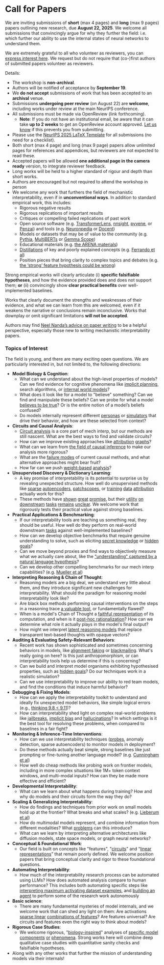 # Call for Papers
We are inviting submissions of **short** (max 4 pages) and **long** (max 9 pages) papers outlining new research, due **August 22, 2025**. We welcome all submissions that convincingly argue for why they further the field: i.e. which further our ability to use the internal states of neural networks to understand them. 

We are extremely grateful to all who volunteer as reviewers, you can [express interest here](https://www.google.com/url?q=https://docs.google.com/forms/d/e/1FAIpQLSdiw1SJllzoTz_nqzDTzTOGb9DV3W_truQyh-WvYj_QGIi7Mg/viewform?usp%3Ddialog&sa=D&source=editors&ust=1752923231133312&usg=AOvVaw0pYG6SsgZgnOtuHf8-dqDr). We request but do not require that (co-)first authors of submitted papers volunteer as reviewers. 

Details: 
* The workshop is **non-archival**.
* Authors will be notified of acceptance by **September 19**.
* We **do not accept** submissions of work that has been accepted to an **archival** venue.
* Submissions **undergoing peer review** (on August 22) are **welcome**, including works under review at the main NeurIPS conference.
* All submissions must be made via OpenReview (link forthcoming).
  * **Note**: If you do not have an institutional email, be aware that it can take **up to 2 weeks** to get an OpenReview account approved. [Let us know](mailto:neurips2025@mechinterpworkshop.com) if this prevents you from submitting.
* Please use the [NeurIPS 2025 LaTeX Template](https://www.google.com/url?q=https://media.neurips.cc/Conferences/NeurIPS2025/Styles.zip&sa=D&source=editors&ust=1752923231135593&usg=AOvVaw3UQRaML122Gb6AxanxUMp9) for all submissions (no need for a checklist).
* Both short (max 4 page) and long (max 9 page) papers allow unlimited pages for references and appendices, but reviewers are not expected to read these.
* Accepted papers will be allowed **one additional page in the camera ready** version, to integrate reviewer feedback.
* Long works will be held to a higher standard of rigour and depth than short works.
* Authors are encouraged but not required to attend the workshop in person
* We welcome any work that furthers the field of mechanistic interpretability, even if in **unconventional ways**. In addition to standard empirical work, this includes:
  * Rigorous negative results
  * Rigorous replications of important results
  * Critiques or compelling failed replications of past work
  * Open source software (e.g. [TransformerLens](https://www.google.com/url?q=https://github.com/neelnanda-io/TransformerLens&sa=D&source=editors&ust=1752923231137640&usg=AOvVaw0kCHGsIGkpydk8IeKlebiz), [nnsight](https://www.google.com/url?q=https://github.com/ndif-team/nnsight&sa=D&source=editors&ust=1752923231137783&usg=AOvVaw2_5jSu020LvcKYvngsfo3a), [pyvene](https://www.google.com/url?q=https://github.com/stanfordnlp/pyvene/tree/main/pyvene/models/mlp&sa=D&source=editors&ust=1752923231137911&usg=AOvVaw3Nc_q2qVR72sRd-vphm3Zq), or [Penzai](https://www.google.com/url?q=https://github.com/google-deepmind/penzai&sa=D&source=editors&ust=1752923231138082&usg=AOvVaw3MIUwnLVk_i6iIXYW6CQ-B)) and tools (e.g. [Neuronpedia](https://www.google.com/url?q=http://neuronpedia.org&sa=D&source=editors&ust=1752923231138225&usg=AOvVaw3UUQYtIBhQErCFjTMnsoqa) or [Docent](https://www.google.com/url?q=https://transluce.org/introducing-docent&sa=D&source=editors&ust=1752923231138359&usg=AOvVaw1zPdNNtgkYzCgPhiUB-zyj))
  * Models or datasets that may be of value to the community (e.g. [Pythia](https://www.google.com/url?q=https://arxiv.org/abs/2304.01373&sa=D&source=editors&ust=1752923231138626&usg=AOvVaw3h4JiRae-IY6RB0JPAb8WA), [MultiBERTs](https://www.google.com/url?q=https://arxiv.org/abs/2106.16163&sa=D&source=editors&ust=1752923231138745&usg=AOvVaw381DJSKdHzDfC4QU_9oSu9) or [Gemma Scope](https://www.google.com/url?q=https://arxiv.org/abs/2408.05147&sa=D&source=editors&ust=1752923231138856&usg=AOvVaw3U4ph2wTf3X7sR5XoLUUme))
  * Educational materials (e.g. [the ARENA materials](https://www.google.com/url?q=https://arena3-chapter1-transformer-interp.streamlit.app/&sa=D&source=editors&ust=1752923231139112&usg=AOvVaw2PFSZIizge6TImv5F-OgbL))
  * [Distillations](https://www.google.com/url?q=https://distill.pub/2017/research-debt/&sa=D&source=editors&ust=1752923231139279&usg=AOvVaw3FVxcxzJzh25JDhTB3gxND) of key and poorly explained concepts (e.g. [Ferrando et al](https://www.google.com/url?q=https://arxiv.org/abs/2405.00208&sa=D&source=editors&ust=1752923231139475&usg=AOvVaw0kgqjp6NUkwnC6YefYX1jP))
  * Position pieces that bring clarity to complex topics and debates (e.g. [the ‘strong’ feature hypothesis could be wrong](https://www.google.com/url?q=https://www.alignmentforum.org/posts/tojtPCCRpKLSHBdpn/the-strong-feature-hypothesis-could-be-wrong&sa=D&source=editors&ust=1752923231139923&usg=AOvVaw1ggEoyHGsNfAVNAFsqKPIE))

Strong empirical works will clearly articulate (i) **specific falsifiable hypotheses**, and how the evidence provided does and does not support them; **or** (ii) convincingly show **clear practical benefits** over well-implemented baselines. 

Works that clearly document the strengths and weaknesses of their evidence, and what we can learn from this are welcomed, even if it weakens the narrative or conclusions remain inconclusive. Works that downplay or omit significant limitations **will not be accepted**. 

Authors may find [Neel Nanda’s advice on paper writing](https://www.google.com/url?q=https://www.alignmentforum.org/posts/eJGptPbbFPZGLpjsp/highly-opinionated-advice-on-how-to-write-ml-papers&sa=D&source=editors&ust=1752923231141478&usg=AOvVaw2V0mf21GPl9YckHJJD7vy6) to be a helpful perspective, especially those new to writing mechanistic interpretability papers. 
### Topics of Interest
The field is young, and there are many exciting open questions. We are particularly interested in, but not limited to, the following directions: 
* **Model Biology & Cognition**:
  * What can we understand about the high-level properties of models? Can we find evidence for cognitive phenomena like [implicit planning](https://www.google.com/url?q=https://transformer-circuits.pub/2025/attribution-graphs/biology.html%23dives-poems&sa=D&source=editors&ust=1752923231142612&usg=AOvVaw3caeQjRLsX2W-gH3SQwmSn), search algorithms, or [internal world models](https://www.google.com/url?q=https://arxiv.org/abs/2210.13382&sa=D&source=editors&ust=1752923231142788&usg=AOvVaw3kUgeVb0fXFKpF1rnCr94H)?
  * What does it look like for a model to "believe" something? Can we find and manipulate these beliefs? Can we probe for what a model [believes to be true](https://www.google.com/url?q=https://arxiv.org/abs/2310.06824&sa=D&source=editors&ust=1752923231143173&usg=AOvVaw0COy9k8xM2YdxR_64cnSun)? Or is the entire notion of a model’s beliefs confused?
  * Do models internally represent different [personas](https://www.google.com/url?q=https://arxiv.org/abs/2406.12094&sa=D&source=editors&ust=1752923231143484&usg=AOvVaw0-5ZEP_7dzxCFg9waVbpZv) or [simulators](https://www.google.com/url?q=https://www.nature.com/articles/s41586-023-06647-8&sa=D&source=editors&ust=1752923231143612&usg=AOvVaw3EApGS6UamCVkrNHN-c5xA) that drive their behavior, and how are these selected from context?
* **Circuits and Causal Analysis**:
  * [Circuit analysis](https://www.google.com/url?q=https://distill.pub/2020/circuits/zoom-in/&sa=D&source=editors&ust=1752923231144017&usg=AOvVaw3RPxHe7cS5MulDfsNLuifg) is a core part of mech interp, but our methods are still nascent. What are the best ways to find and validate circuits?
  * How can we improve existing approaches like [attribution](https://www.google.com/url?q=https://arxiv.org/abs/2406.11944&sa=D&source=editors&ust=1752923231144458&usg=AOvVaw02dd_486B_HrMUVwkih9Xd) [graphs](https://www.google.com/url?q=https://transformer-circuits.pub/2025/attribution-graphs/methods.html&sa=D&source=editors&ust=1752923231144597&usg=AOvVaw24LQE0LsyOul4lhIXCVh47)?
  * What can we learn from [the field of causal inference](https://www.google.com/url?q=https://arxiv.org/abs/2407.04690&sa=D&source=editors&ust=1752923231144835&usg=AOvVaw1hPPEbTJcDrP7nHzGvz3La) to make our analysis more rigorous?
  * What are the [failure modes](https://www.google.com/url?q=https://arxiv.org/abs/2307.15771&sa=D&source=editors&ust=1752923231145087&usg=AOvVaw1360Cz_9C_zGkiEXdRew9O) of current causal methods, and what alternative approaches might bear fruit?
  * How far can we push [weight-based](https://www.google.com/url?q=https://arxiv.org/abs/2301.05217&sa=D&source=editors&ust=1752923231145402&usg=AOvVaw3dGr7ayUWxZJK1Rxb7VKfS) [analysis](https://www.google.com/url?q=https://arxiv.org/abs/2410.08417&sa=D&source=editors&ust=1752923231145509&usg=AOvVaw2sk6moqasMnCz6eE-IBbEn)?
* **Unsupervised Discovery & Dictionary Learning**:
  * A key promise of interpretability is its potential to surprise us by revealing unexpected structure. How well do unsupervised methods like [sparse](https://www.google.com/url?q=https://arxiv.org/abs/2103.15949&sa=D&source=editors&ust=1752923231146096&usg=AOvVaw0SgrCTTPtEhsHFN-g9WVSX) [autoencoders](https://www.google.com/url?q=https://transformer-circuits.pub/2023/monosemantic-features&sa=D&source=editors&ust=1752923231146236&usg=AOvVaw0wEUjpC1hrZSpHDs2TM_8E), [patch](https://www.google.com/url?q=https://arxiv.org/abs/2401.06102&sa=D&source=editors&ust=1752923231146335&usg=AOvVaw2YHN1FcvektiawJFdbXWgP)[scopes](https://www.google.com/url?q=https://arxiv.org/abs/2403.10949v2&sa=D&source=editors&ust=1752923231146414&usg=AOvVaw36k-8tXBgLM-5JZZDKiZKJ), or [training](https://www.google.com/url?q=https://proceedings.mlr.press/v70/koh17a?ref%3Dhttps://githubhelp.com&sa=D&source=editors&ust=1752923231146550&usg=AOvVaw1XcSOS6GI747h1GyBkn9dt) [data](https://www.google.com/url?q=https://arxiv.org/abs/2308.03296&sa=D&source=editors&ust=1752923231146648&usg=AOvVaw1deaPCgT4Cu0bunk_aPA0I) [attribution](https://www.google.com/url?q=https://arxiv.org/abs/2205.11482&sa=D&source=editors&ust=1752923231146757&usg=AOvVaw2dDUD_HgNACesU-bL2IPx2) actually work for this?
  * These methods have [shown](https://www.google.com/url?q=https://transformer-circuits.pub/2024/scaling-monosemanticity/index.html&sa=D&source=editors&ust=1752923231147036&usg=AOvVaw0KV0K3oDti7ld44kUoDyyn) [great](https://www.google.com/url?q=https://transformer-circuits.pub/2025/attribution-graphs/biology.html&sa=D&source=editors&ust=1752923231147176&usg=AOvVaw34Aox8_cZTK6wgJ0D4P1yD) [promise](https://www.google.com/url?q=https://arxiv.org/abs/2503.10965&sa=D&source=editors&ust=1752923231147279&usg=AOvVaw0v1Gk6ak3K4BdxOaKGz55l), but their [utility](https://www.google.com/url?q=https://arxiv.org/abs/2502.16681&sa=D&source=editors&ust=1752923231147396&usg=AOvVaw2o6vEtKW4-b6Pb9Fl7N_Fe) [on](https://www.google.com/url?q=https://www.tilderesearch.com/blog/sieve&sa=D&source=editors&ust=1752923231147520&usg=AOvVaw04mWohagWRKjV0AIZUq_NM) [downstream](https://www.google.com/url?q=https://arxiv.org/abs/2501.17148&sa=D&source=editors&ust=1752923231147634&usg=AOvVaw2oq_ustj2eX1R-sbt9I-rt) [tasks](https://www.google.com/url?q=https://transformer-circuits.pub/2024/features-as-classifiers/index.html&sa=D&source=editors&ust=1752923231147762&usg=AOvVaw1HyE9Hk-Q7E5yZgsVaIK8s) [remains](https://www.google.com/url?q=https://arxiv.org/abs/2502.04382&sa=D&source=editors&ust=1752923231147868&usg=AOvVaw2zG6NveuAO-oIJwSc6CFiw) [unclear](https://www.google.com/url?q=https://www.alignmentforum.org/posts/4uXCAJNuPKtKBsi28/negative-results-for-saes-on-downstream-tasks&sa=D&source=editors&ust=1752923231148042&usg=AOvVaw07AsDkQe5ve2QAjVVbBQsS). We welcome work that rigorously tests their practical value against strong baselines.
* **Practical Applications & Benchmarking**:
  * If our interpretability tools are teaching us something real, they should be useful. How well do they perform on real-world downstream [tasks](https://www.google.com/url?q=https://www.lesswrong.com/posts/wGRnzCFcowRCrpX4Y/downstream-applications-as-validation-of-interpretability&sa=D&source=editors&ust=1752923231148812&usg=AOvVaw0GsoliZpTP_LGUlDWT5vVU) against well-implemented baselines?
  * How can we develop objective benchmarks that require genuine understanding to solve, such as eliciting [secret knowledge](https://www.google.com/url?q=https://arxiv.org/abs/2505.14352&sa=D&source=editors&ust=1752923231149257&usg=AOvVaw2-Xgm0NjlW6y-u31oFJXBd) or [hidden goals](https://www.google.com/url?q=https://arxiv.org/abs/2503.10965&sa=D&source=editors&ust=1752923231149379&usg=AOvVaw16r-ANSjJTaT_EFi3mc9JU)?
  * Can we move beyond proxies and find ways to objectively measure what we actually care about, like the ["understanding" captured by a natural language hypothesis](https://www.google.com/url?q=https://arxiv.org/abs/2502.04382&sa=D&source=editors&ust=1752923231149772&usg=AOvVaw02Kzd0R8i8xtiL__tO6xp_)?
  * Can we develop other compelling benchmarks for our mech interp capabilities? (e.g. [Mueller et al](https://www.google.com/url?q=https://arxiv.org/abs/2504.13151&sa=D&source=editors&ust=1752923231150097&usg=AOvVaw3n9Txq_wAFb1-9DoAXzalW))
* **Interpreting Reasoning & Chain of Thought**:
  * Reasoning models are a big deal, we understand very little about them, and they introduce significant new challenges for interpretability. What should the paradigm for reasoning model interpretability look like?
  * Are black box methods performing causal interventions on the steps in a reasoning trace [a valuable tool](https://www.google.com/url?q=https://arxiv.org/abs/2506.19143&sa=D&source=editors&ust=1752923231150954&usg=AOvVaw1JHP9OoS1NOH4dmgBmaRmh), or fundamentally flawed?
  * When is a model's Chain of Thought a [faithful representation](https://www.google.com/url?q=https://arxiv.org/abs/2305.04388&sa=D&source=editors&ust=1752923231151248&usg=AOvVaw0zxlNoIcphaOQFx2tp1AHA) of its computation, and when is it [post-hoc rationalization](https://www.google.com/url?q=https://arxiv.org/abs/2503.08679&sa=D&source=editors&ust=1752923231151432&usg=AOvVaw0Rj7dCLh5fJeCj5FA2i_bF)? How can we determine what role it actually plays in the model's final output?
  * How might we interpret [latent reasoning models](https://www.google.com/url?q=https://arxiv.org/abs/2412.06769&sa=D&source=editors&ust=1752923231151761&usg=AOvVaw0wjNjXuuLZIhE9DdAbMajZ) that replace transparent text-based thoughts with opaque vectors?
* **Auditing & Evaluating Safety-Relevant Behaviors**:
  * Recent work has shown sophisticated and sometimes concerning behaviors in models, like [alignment faking](https://www.google.com/url?q=https://arxiv.org/abs/2412.14093&sa=D&source=editors&ust=1752923231152350&usg=AOvVaw3uuEZmbsc_UEGYh9ied044) or [blackmailing](https://www.google.com/url?q=https://www.anthropic.com/research/agentic-misalignment&sa=D&source=editors&ust=1752923231152490&usg=AOvVaw2KuWct_5xhS_r2c1FqGJwf). What's really going on here? Is this just anthropomorphism, or can interpretability tools help us determine if this is concerning?
  * Can we build and interpret model organisms exhibiting hypothesised properties, such as [hidden goals](https://www.google.com/url?q=https://arxiv.org/abs/2503.10965&sa=D&source=editors&ust=1752923231152973&usg=AOvVaw34ddZgHCcYbbfukJkMTzfk)? Do our techniques work in a realistic simulation?
  * Can we use interpretability to improve our ability to red team models, and find the conditions that induce harmful behavior?
* **Debugging & Fixing Models**:
  * How can we apply the interpretability toolkit to understand and ideally fix unexpected model behaviors, like simple logical errors (e.g., [thinking 9.8 < 9.11](https://www.google.com/url?q=https://transluce.org/observability-interface&sa=D&source=editors&ust=1752923231153865&usg=AOvVaw0ToAbPTser0dizz2a7kgYe))?
  * How can interpretability shed light on complex real-world problems like [jailbreaks](https://www.google.com/url?q=https://transformer-circuits.pub/2025/attribution-graphs/biology.html%23dives-jailbreak&sa=D&source=editors&ust=1752923231154197&usg=AOvVaw0z2sB_ZslBaogNWkq_NU9X), [implicit bias](https://www.google.com/url?q=https://arxiv.org/abs/2506.10922&sa=D&source=editors&ust=1752923231154320&usg=AOvVaw0M50DIjlJW82U71vQE-i-M) and [hallucinations](https://www.google.com/url?q=https://arxiv.org/abs/2411.14257&sa=D&source=editors&ust=1752923231154441&usg=AOvVaw1HmiAIZ7GLZw94gpfMljZ0)? In which settings is it the best tool for resolving these problems, when compared to baselines in a fair fight?
* **Monitoring & Inference-Time Interventions**:
  * How can we use interpretability techniques ([probes](https://www.google.com/url?q=https://arxiv.org/abs/2102.12452&sa=D&source=editors&ust=1752923231155025&usg=AOvVaw3MTr9jEP2sqp6OjATLFPw_), anomaly detection, sparse autoencoders) to monitor models in deployment?
  * Do these methods actually beat simple, strong baselines like just prompting or fine-tuning another language model? (e.g. [Cunningham et al](https://www.google.com/url?q=https://alignment.anthropic.com/2025/cheap-monitors/&sa=D&source=editors&ust=1752923231155504&usg=AOvVaw0wxhavT6t7GHUdMdj5FjBJ))
  * How well do cheap methods like probing work on frontier models, including in more complex situations like 1M+ token context windows, and multi-modal inputs? How can they be made more effective and efficient?
* **Developmental Interpretability**:
  * What can we learn about what happens during training? How and why do models and their circuits form the way they do?
* **Scaling & Generalizing Interpretability**:
  * How do findings and techniques from prior work on small models hold up at the frontier? What breaks and what scales? (e.g. [Lieberum et al](https://www.google.com/url?q=https://arxiv.org/abs/2307.09458&sa=D&source=editors&ust=1752923231156836&usg=AOvVaw2TBBWMTgHkEQ7QzPKT9LYc))
  * How do multimodal models represent, and combine information from different modalities? What [problems](https://www.google.com/url?q=https://openreview.net/pdf?id%3DVUhRdZp8ke&sa=D&source=editors&ust=1752923231157178&usg=AOvVaw2DmRh3rrifKsV0Izi0DUPz) can this introduce?
  * What can we learn by interpreting alternative architectures like diffusion models, state space models, or graph neural networks?
* **Conceptual & Foundational Work**:
  * Our field is built on concepts like "features", "[circuits](https://www.google.com/url?q=https://distill.pub/2020/circuits/zoom-in/&sa=D&source=editors&ust=1752923231157911&usg=AOvVaw22uDfUZGds2E65DeGYksFy)" and “[linear representations](https://www.google.com/url?q=https://transformer-circuits.pub/2024/july-update/index.html%23linear-representations&sa=D&source=editors&ust=1752923231158111&usg=AOvVaw1xXbd12NyKghhDUtj7u8Mc)” that remain poorly defined. We welcome position papers that bring conceptual clarity and rigor to these foundational questions.
* **Automating Interpretability**:
  * How much of the interpretability research process can be automated using LLMs? How does automated analysis compare to human performance? This includes both automating specific steps like [interpreting maximum activating dataset examples](https://www.google.com/url?q=https://openaipublic.blob.core.windows.net/neuron-explainer/paper/index.html&sa=D&source=editors&ust=1752923231158989&usg=AOvVaw0SSztLk3YKiG_GC83cXfDM), and [building an agent](https://www.google.com/url?q=https://arxiv.org/abs/2404.14394&sa=D&source=editors&ust=1752923231159127&usg=AOvVaw26YukIFL8SQQJMoDwlSwk0) to perform some of the research work autonomously
* **Basic science**:
  * There are many fundamental mysteries of model internals, and we welcome work that can shed any light on them: Are activations [sparse linear](https://www.google.com/url?q=https://arxiv.org/abs/1601.03764&sa=D&source=editors&ust=1752923231159686&usg=AOvVaw1ppC2tZYIMxTvDbg-4LyRQ) [combinations of features](https://www.google.com/url?q=https://transformer-circuits.pub/2022/toy_model/index.html&sa=D&source=editors&ust=1752923231159841&usg=AOvVaw0mbO5R_WnqZavFGMFNzfko)? Are features universal? Are circuits and features even the right way to think about models?
* **Rigorous Case Studies**:
  * We welcome rigorous, "[biology-inspired](https://www.google.com/url?q=https://distill.pub/2020/circuits/curve-circuits/&sa=D&source=editors&ust=1752923231160395&usg=AOvVaw0HIN0vNXG4LEkq3_eYWQ3e)" analyses of [specific model](https://www.google.com/url?q=https://arxiv.org/abs/2310.04625&sa=D&source=editors&ust=1752923231160536&usg=AOvVaw2CQAgula44qs8-0cS0EiRJ) [components](https://www.google.com/url?q=https://transformer-circuits.pub/2024/scaling-monosemanticity/index.html&sa=D&source=editors&ust=1752923231160673&usg=AOvVaw3KhDjeXQXcL_dBvdUMWMDA) [or](https://www.google.com/url?q=https://arxiv.org/abs/2305.01610&sa=D&source=editors&ust=1752923231160768&usg=AOvVaw1ibkP0MvMaKtktMaEU4k0N) [phenomena](https://www.google.com/url?q=https://arxiv.org/abs/2306.09346&sa=D&source=editors&ust=1752923231160870&usg=AOvVaw2blunULxoIQeU6X4yh2aXU). Strong works here will combine deep qualitative case studies with quantitative sanity checks and falsifiable hypotheses.
* Along with any other works that further the mission of understanding models via their internals!